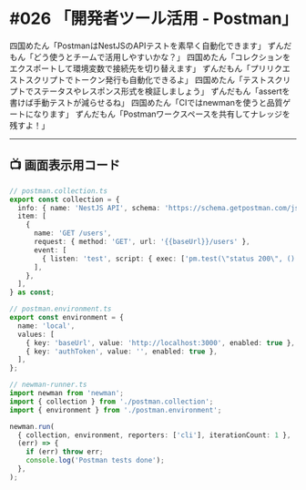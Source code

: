 # #026 「開発者ツール活用 - Postman」

四国めたん「PostmanはNestJSのAPIテストを素早く自動化できます」
ずんだもん「どう使うとチームで活用しやすいかな？」
四国めたん「コレクションをエクスポートして環境変数で接続先を切り替えます」
ずんだもん「プリリクエストスクリプトでトークン発行も自動化できるよ」
四国めたん「テストスクリプトでステータスやレスポンス形式を検証しましょう」
ずんだもん「assertを書けば手動テストが減らせるね」
四国めたん「CIではnewmanを使うと品質ゲートになります」
ずんだもん「Postmanワークスペースを共有してナレッジを残すよ！」

---

## 📺 画面表示用コード

```typescript
// postman.collection.ts
export const collection = {
  info: { name: 'NestJS API', schema: 'https://schema.getpostman.com/json/collection/v2.1.0/collection.json' },
  item: [
    {
      name: 'GET /users',
      request: { method: 'GET', url: '{{baseUrl}}/users' },
      event: [
        { listen: 'test', script: { exec: ['pm.test(\"status 200\", () => pm.response.to.have.status(200));'] } },
      ],
    },
  ],
} as const;

// postman.environment.ts
export const environment = {
  name: 'local',
  values: [
    { key: 'baseUrl', value: 'http://localhost:3000', enabled: true },
    { key: 'authToken', value: '', enabled: true },
  ],
};

// newman-runner.ts
import newman from 'newman';
import { collection } from './postman.collection';
import { environment } from './postman.environment';

newman.run(
  { collection, environment, reporters: ['cli'], iterationCount: 1 },
  (err) => {
    if (err) throw err;
    console.log('Postman tests done');
  },
);
```
